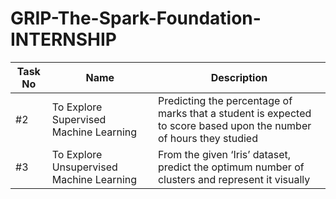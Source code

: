 # GRIP-The-Spark-Foundation-INTERNSHIP   


|Task No | Name | Description |
|--------|------|-------------|
| #2     | To Explore Supervised Machine Learning | Predicting the percentage of marks that a student is expected to score based upon the number of hours they studied |
| #3     | To Explore Unsupervised Machine Learning| From the given ‘Iris’ dataset, predict the optimum number of clusters and represent it visually |
